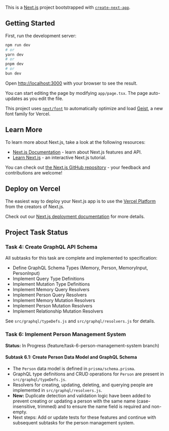 This is a [Next.js](https://nextjs.org) project bootstrapped with [`create-next-app`](https://nextjs.org/docs/app/api-reference/cli/create-next-app).

## Getting Started

First, run the development server:

```bash
npm run dev
# or
yarn dev
# or
pnpm dev
# or
bun dev
```

Open [http://localhost:3000](http://localhost:3000) with your browser to see the result.

You can start editing the page by modifying `app/page.tsx`. The page auto-updates as you edit the file.

This project uses [`next/font`](https://nextjs.org/docs/app/building-your-application/optimizing/fonts) to automatically optimize and load [Geist](https://vercel.com/font), a new font family for Vercel.

## Learn More

To learn more about Next.js, take a look at the following resources:

- [Next.js Documentation](https://nextjs.org/docs) - learn about Next.js features and API.
- [Learn Next.js](https://nextjs.org/learn) - an interactive Next.js tutorial.

You can check out [the Next.js GitHub repository](https://github.com/vercel/next.js) - your feedback and contributions are welcome!

## Deploy on Vercel

The easiest way to deploy your Next.js app is to use the [Vercel Platform](https://vercel.com/new?utm_medium=default-template&filter=next.js&utm_source=create-next-app&utm_campaign=create-next-app-readme) from the creators of Next.js.

Check out our [Next.js deployment documentation](https://nextjs.org/docs/app/building-your-application/deploying) for more details.

## Project Task Status

### Task 4: Create GraphQL API Schema
All subtasks for this task are complete and implemented to specification:
- Define GraphQL Schema Types (Memory, Person, MemoryInput, PersonInput)
- Implement Query Type Definitions
- Implement Mutation Type Definitions
- Implement Memory Query Resolvers
- Implement Person Query Resolvers
- Implement Memory Mutation Resolvers
- Implement Person Mutation Resolvers
- Implement Relationship Mutation Resolvers

See `src/graphql/typeDefs.js` and `src/graphql/resolvers.js` for details.

### Task 6: Implement Person Management System

**Status:** In Progress (feature/task-6-person-management-system branch)

#### Subtask 6.1: Create Person Data Model and GraphQL Schema
- The `Person` data model is defined in `prisma/schema.prisma`.
- GraphQL type definitions and CRUD operations for `Person` are present in `src/graphql/typeDefs.js`.
- Resolvers for creating, updating, deleting, and querying people are implemented in `src/graphql/resolvers.js`.
- **New:** Duplicate detection and validation logic have been added to prevent creating or updating a person with the same name (case-insensitive, trimmed) and to ensure the name field is required and non-empty.
- Next steps: Add or update tests for these features and continue with subsequent subtasks for the person management system.
